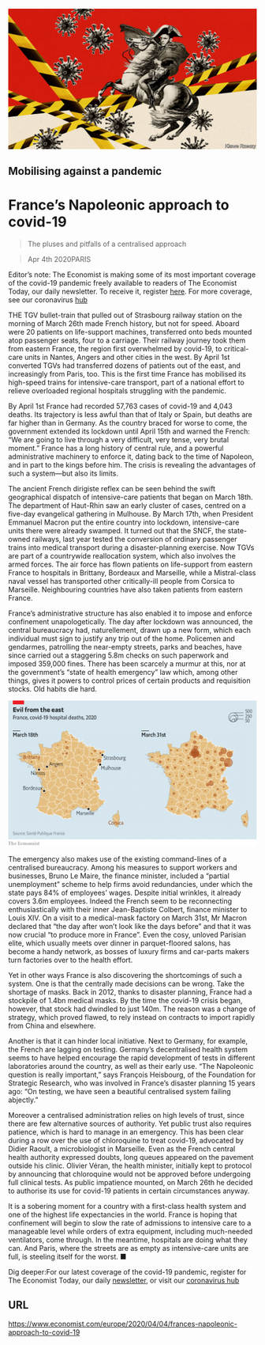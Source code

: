 ![](./images/20200404_EUD001_0.jpg)

## Mobilising against a pandemic

# France’s Napoleonic approach to covid-19

> The pluses and pitfalls of a centralised approach

> Apr 4th 2020PARIS

Editor’s note: The Economist is making some of its most important coverage of the covid-19 pandemic freely available to readers of The Economist Today, our daily newsletter. To receive it, register [here](https://www.economist.com//newslettersignup). For more coverage, see our coronavirus [hub](https://www.economist.com//coronavirus)

THE TGV bullet-train that pulled out of Strasbourg railway station on the morning of March 26th made French history, but not for speed. Aboard were 20 patients on life-support machines, transferred onto beds mounted atop passenger seats, four to a carriage. Their railway journey took them from eastern France, the region first overwhelmed by covid-19, to critical-care units in Nantes, Angers and other cities in the west. By April 1st converted TGVs had transferred dozens of patients out of the east, and increasingly from Paris, too. This is the first time France has mobilised its high-speed trains for intensive-care transport, part of a national effort to relieve overloaded regional hospitals struggling with the pandemic.

By April 1st France had recorded 57,763 cases of covid-19 and 4,043 deaths. Its trajectory is less awful than that of Italy or Spain, but deaths are far higher than in Germany. As the country braced for worse to come, the government extended its lockdown until April 15th and warned the French: “We are going to live through a very difficult, very tense, very brutal moment.” France has a long history of central rule, and a powerful administrative machinery to enforce it, dating back to the time of Napoleon, and in part to the kings before him. The crisis is revealing the advantages of such a system—but also its limits.

The ancient French dirigiste reflex can be seen behind the swift geographical dispatch of intensive-care patients that began on March 18th. The department of Haut-Rhin saw an early cluster of cases, centred on a five-day evangelical gathering in Mulhouse. By March 17th, when President Emmanuel Macron put the entire country into lockdown, intensive-care units there were already swamped. It turned out that the SNCF, the state-owned railways, last year tested the conversion of ordinary passenger trains into medical transport during a disaster-planning exercise. Now TGVs are part of a countrywide reallocation system, which also involves the armed forces. The air force has flown patients on life-support from eastern France to hospitals in Brittany, Bordeaux and Marseille, while a Mistral-class naval vessel has transported other critically-ill people from Corsica to Marseille. Neighbouring countries have also taken patients from eastern France.

France’s administrative structure has also enabled it to impose and enforce confinement unapologetically. The day after lockdown was announced, the central bureaucracy had, naturellement, drawn up a new form, which each individual must sign to justify any trip out of the home. Policemen and gendarmes, patrolling the near-empty streets, parks and beaches, have since carried out a staggering 5.8m checks on such paperwork and imposed 359,000 fines. There has been scarcely a murmur at this, nor at the government’s “state of health emergency” law which, among other things, gives it powers to control prices of certain products and requisition stocks. Old habits die hard.

![](./images/20200404_EUM919.png)

The emergency also makes use of the existing command-lines of a centralised bureaucracy. Among his measures to support workers and businesses, Bruno Le Maire, the finance minister, included a “partial unemployment” scheme to help firms avoid redundancies, under which the state pays 84% of employees’ wages. Despite initial wrinkles, it already covers 3.6m employees. Indeed the French seem to be reconnecting enthusiastically with their inner Jean-Baptiste Colbert, finance minister to Louis XIV. On a visit to a medical-mask factory on March 31st, Mr Macron declared that “the day after won’t look like the days before” and that it was now crucial “to produce more in France”. Even the cosy, unloved Parisian elite, which usually meets over dinner in parquet-floored salons, has become a handy network, as bosses of luxury firms and car-parts makers turn factories over to the health effort.

Yet in other ways France is also discovering the shortcomings of such a system. One is that the centrally made decisions can be wrong. Take the shortage of masks. Back in 2012, thanks to disaster planning, France had a stockpile of 1.4bn medical masks. By the time the covid-19 crisis began, however, that stock had dwindled to just 140m. The reason was a change of strategy, which proved flawed, to rely instead on contracts to import rapidly from China and elsewhere.

Another is that it can hinder local initiative. Next to Germany, for example, the French are lagging on testing. Germany’s decentralised health system seems to have helped encourage the rapid development of tests in different laboratories around the country, as well as their early use. “The Napoleonic question is really important,” says François Heisbourg, of the Foundation for Strategic Research, who was involved in France’s disaster planning 15 years ago: “On testing, we have seen a beautiful centralised system failing abjectly.”

Moreover a centralised administration relies on high levels of trust, since there are few alternative sources of authority. Yet public trust also requires patience, which is hard to manage in an emergency. This has been clear during a row over the use of chloroquine to treat covid-19, advocated by Didier Raoult, a microbiologist in Marseille. Even as the French central health authority expressed doubts, long queues appeared on the pavement outside his clinic. Olivier Véran, the health minister, initially kept to protocol by announcing that chloroquine would not be approved before undergoing full clinical tests. As public impatience mounted, on March 26th he decided to authorise its use for covid-19 patients in certain circumstances anyway.

It is a sobering moment for a country with a first-class health system and one of the highest life expectancies in the world. France is hoping that confinement will begin to slow the rate of admissions to intensive care to a manageable level while orders of extra equipment, including much-needed ventilators, come through. In the meantime, hospitals are doing what they can. And Paris, where the streets are as empty as intensive-care units are full, is steeling itself for the worst. ■

Dig deeper:For our latest coverage of the covid-19 pandemic, register for The Economist Today, our daily [newsletter](https://www.economist.com//newslettersignup), or visit our [coronavirus hub](https://www.economist.com//coronavirus)

## URL

https://www.economist.com/europe/2020/04/04/frances-napoleonic-approach-to-covid-19

